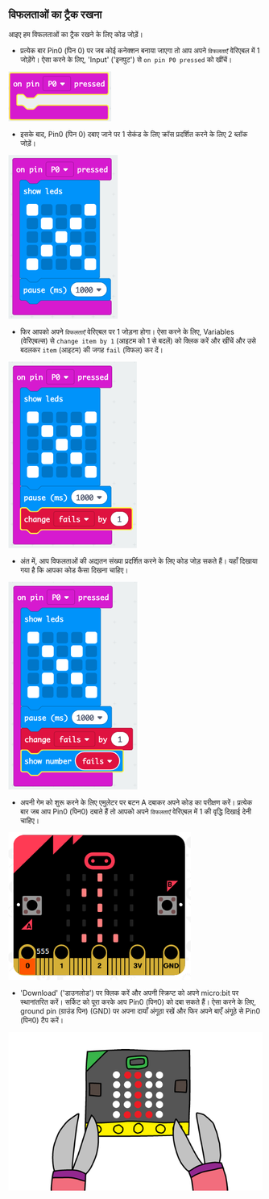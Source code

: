 ## विफलताओं का ट्रैक रखना

आइए हम विफलताओं का ट्रैक रखने के लिए कोड जोड़ें।

+ प्रत्येक बार Pin0 (पिन 0) पर जब कोई कनेक्शन बनाया जाएगा तो आप अपने `विफलताएँ` वेरिएबल में 1 जोड़ेंगे। ऐसा करने के लिए, 'Input' ('इनपुट') से `on pin P0 pressed` को खींचें।

![स्क्रीनशॉट](images/frustration-pressPin0.png)

+ इसके बाद, Pin0 (पिन 0) दबाए जाने पर 1 सेकंड के लिए क्रॉस प्रदर्शित करने के लिए 2 ब्लॉक जोड़ें।

![स्क्रीनशॉट](images/frustration-pin0-x.png)

+ फिर आपको अपने `विफलताएँ` वेरिएबल पर 1 जोड़ना होगा। ऐसा करने के लिए, Variables (वेरिएबल्स) से `change item by 1` (आइटम को 1 से बदलें) को क्लिक करें और खींचें और उसे बदलकर `item` (आइटम) की जगह `fail` (विफल) कर दें। 

![स्क्रीनशॉट](images/frustration-pin0-fails.png)

+ अंत में, आप विफलताओं की अद्यतन संख्या प्रदर्शित करने के लिए कोड जोड़ सकते हैं। यहाँ दिखाया गया है कि आपका कोड कैसा दिखना चाहिए।

![स्क्रीनशॉट](images/frustration-pin0-code.png)

+ अपनी गेम को शुरू करने के लिए एमुलेटर पर बटन A दबाकर अपने कोड का परीक्षण करें। प्रत्येक बार जब आप Pin0 (पिन0) दबाते हैं तो आपको अपने `विफलताएँ` वेरिएबल में 1 की वृद्धि दिखाई देनी चाहिए।

![स्क्रीनशॉट](images/frustration-pin0-test.png)

+ 'Download' ('डाउनलोड') पर क्लिक करें और अपनी स्क्रिप्ट को अपने micro:bit पर स्थानांतरित करें। सर्किट को पूरा करके आप Pin0 (पिन0) को दबा सकते हैं। ऐसा करने के लिए, ground pin (ग्राउंड पिन) (GND) पर अपना दायाँ अंगूठा रखें और फिर अपने बाएँ अंगूठे से Pin0 (पिन0) टैप करें।

![स्क्रीनशॉट](images/frustration-pin0-compile.png)